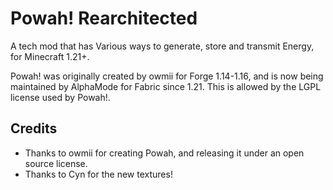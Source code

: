 # Powah! Rearchitected

A tech mod that has Various ways to generate, store and transmit Energy, for Minecraft 1.21+.

Powah! was originally created by owmii for Forge 1.14-1.16, and is now being maintained by AlphaMode for Fabric since 1.21.
This is allowed by the LGPL license used by Powah!.

## Credits

- Thanks to owmii for creating Powah, and releasing it under an open source license.
- Thanks to Cyn for the new textures!
